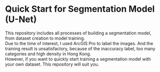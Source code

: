 # Quick Start for Segmentation Model (U-Net)
This repository includes all processes of building a segmentation model, from dataset creation to model training.  
Due to the time of interest, I used ArcGIS Pro to label the images. And the training result is unsatisfactory, because of the inaccuracy label, too many categories and high density in Hong Kong.  
However, if you want to quickly start training a segmentation model with your own dataset. This repository will suit you.  
